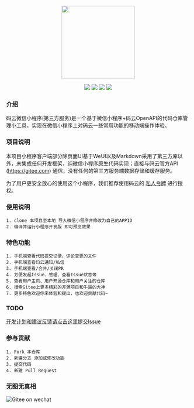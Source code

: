 <p align="center">
<img width="200" src="https://images.gitee.com/uploads/images/2020/0420/141521_efc8952d_145025.png"/>
</p>
<p align="center">
<a href="https://gitee.com/hamm/GiteeOnWechat/stargazers" target="_blank"><img src="https://svg.hamm.cn/gitee.svg?type=star&user=hamm&project=GiteeOnWechat"/></a>
<a href="https://gitee.com/hamm/GiteeOnWechat/members" target="_blank"><img src="https://svg.hamm.cn/gitee.svg?type=fork&user=hamm&project=GiteeOnWechat"/></a>
<a href="https://developers.weixin.qq.com/miniprogram/dev/framework/" target="_blank"><img src="https://svg.hamm.cn/badge.svg?key=Platform&value=微信小程序"/></a>
<a href="https://gitee.com/api/v5/swagger" target="_blank"><img src="https://svg.hamm.cn/badge.svg?key=API&value=GiteeOpenApi"/></a>
</p>

### 介绍

码云微信小程序(第三方服务)是一个基于微信小程序+码云OpenAPI的代码仓库管理小工具，实现在微信小程序上对码云一些常用功能的移动端操作体验。

### 项目说明

本项目小程序客户端部分除页面UI基于WeUI以及Markdown采用了第三方库以外，未集成任何开发框架，纯微信小程序原生代码实现；直接与码云官方API (https://gitee.com) 通信，没有任何的第三方服务端数据存储和缓存服务。

为了用户更安全放心的使用这个小程序，我们推荐使用码云的 <a href="https://gitee.com/profile/personal_access_tokens" target="_blank">私人令牌</a> 进行授权。

### 使用说明

```
1. clone 本项目至本地 导入微信小程序并修改为自己的APPID
2. 编译并运行小程序开发版 即可预览效果
```

### 特色功能
```
1. 手机端查看代码提交记录，评论变更的文件
2. 手机端查看码云通知/私信
3. 手机端查看/合并/关闭PR
4. 方便发起Issue、管理、查看Issue状态等
5. 查看用户主页、用户开源仓库和用户关注的仓库
6. 搜索Gitee上更多精彩的开源项目和牛逼的大神
7. 更多特色欢迎你来体验和提出，也欢迎贡献代码~
```

### TODO
[开发计划和建议反馈请点击这里提交Issue](https://gitee.com/hamm/GiteeOnWechat/issues)

### 参与贡献
```
1. Fork 本仓库
2. 新建分支 添加或修改功能
3. 提交代码
4. 新建 Pull Request
```

### 无图无真相

![Gitee on wechat](https://images.gitee.com/uploads/images/2020/0420/142209_9b22e5e6_145025.jpeg "c4b9fbea5f7f7fa2b652f784bf08b3f.jpg")